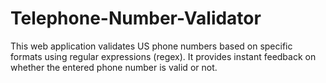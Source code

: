 # Telephone-Number-Validator
This web application validates US phone numbers based on specific formats using regular expressions (regex). It provides instant feedback on whether the entered phone number is valid or not.
